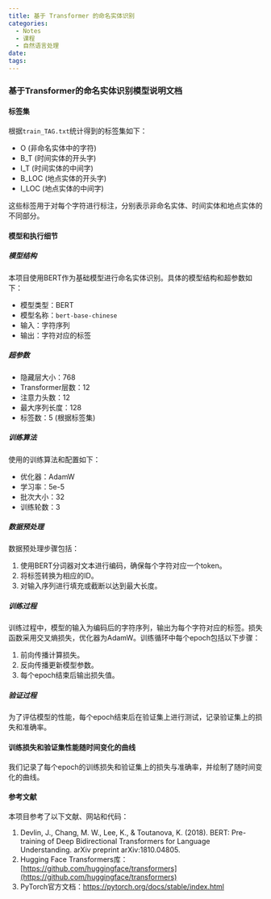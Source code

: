 ```yaml
---
title: 基于 Transformer 的命名实体识别
categories:
  - Notes
  - 课程
  - 自然语言处理
date:
tags:
---
```

### 基于Transformer的命名实体识别模型说明文档

#### 标签集

根据`train_TAG.txt`统计得到的标签集如下：

- O (非命名实体中的字符)
- B_T (时间实体的开头字)
- I_T (时间实体的中间字)
- B_LOC (地点实体的开头字)
- I_LOC (地点实体的中间字)

这些标签用于对每个字符进行标注，分别表示非命名实体、时间实体和地点实体的不同部分。

#### 模型和执行细节

##### 模型结构

本项目使用BERT作为基础模型进行命名实体识别。具体的模型结构和超参数如下：

- 模型类型：BERT
- 模型名称：`bert-base-chinese`
- 输入：字符序列
- 输出：字符对应的标签

##### 超参数

- 隐藏层大小：768
- Transformer层数：12
- 注意力头数：12
- 最大序列长度：128
- 标签数：5 (根据标签集)

##### 训练算法

使用的训练算法和配置如下：

- 优化器：AdamW
- 学习率：5e-5
- 批次大小：32
- 训练轮数：3

##### 数据预处理

数据预处理步骤包括：

1. 使用BERT分词器对文本进行编码，确保每个字符对应一个token。
2. 将标签转换为相应的ID。
3. 对输入序列进行填充或截断以达到最大长度。

##### 训练过程

训练过程中，模型的输入为编码后的字符序列，输出为每个字符对应的标签。损失函数采用交叉熵损失，优化器为AdamW。训练循环中每个epoch包括以下步骤：

1. 前向传播计算损失。
2. 反向传播更新模型参数。
3. 每个epoch结束后输出损失值。

##### 验证过程

为了评估模型的性能，每个epoch结束后在验证集上进行测试，记录验证集上的损失和准确率。

#### 训练损失和验证集性能随时间变化的曲线

我们记录了每个epoch的训练损失和验证集上的损失与准确率，并绘制了随时间变化的曲线。

#### 参考文献

本项目参考了以下文献、网站和代码：

1. Devlin, J., Chang, M. W., Lee, K., & Toutanova, K. (2018). BERT: Pre-training of Deep Bidirectional Transformers for Language Understanding. arXiv preprint arXiv:1810.04805.
2. Hugging Face Transformers库：[https://github.com/huggingface/transformers](https://github.com/huggingface/transformers)
3. PyTorch官方文档：https://pytorch.org/docs/stable/index.html